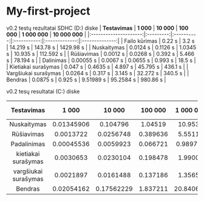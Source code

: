 # My-first-project
v0.2 testų rezultatai SDHC (D:) diske
|     **Testavimas**    | **1 000** | **10 000** | **100 000** | **1 000 000** | **10 000 000** |
|:---------------------:|:---------:|:----------:|:-----------:|:-------------:|:--------------:|
|     Failo kūrimas     |   0.22 s  |    3.2 s   |   14.219 s  |    143.78 s   |    1429.98 s   |
|      Nuskaitymas      |  0.0124 s |  0.1126 s  |   1.0345 s  |    10.935 s   |    112.592 s   |
|       Rūšiavimas      |  0.0012 s |  0.0268 s  |   0.392 s   |    5.466 s    |    78.194 s    |
|       Dalinimas       | 0.00055 s |  0.0067 s  |   0.0655 s  |    0.993 s    |     18.5 s     |
|  Kietiakai  surašymas |  0.047 s  |  0.4635 s  |   4.897 s   |    45.795 s   |     436.1 s    |
| Vargšiukai  surašymas |  0.0264 s |   0.317 s  |   3.145 s   |    32.272 s   |     340.5 s    |
|        Bendras        |  0.0875 s |   0.925 s  |  9.51989 s  |   95.2584 s   |    980.86 s    |

v0.2 tesų resultatai (C:) diske

|      Testavimas      |    1 000   |   10 000   |  100 000 | 1 000 000  | 10 000 000 |
|:--------------------:|:----------:|:----------:|:--------:|:----------:|:----------:|
|      Nuskaitymas     | 0.01345906 |  0.104796  |  1.04519 |   10.9532  |   108.312  |
|      Rūšiavimas      |  0.0013722 |  0.0256748 | 0.389636 |   5.55111  |   76.1943  |
|      Padalinimas     | 0.00045536 |  0.0059923 | 0.066721 |  0.989759  |   14.084   |
|  kietiakai surašymas |  0.0030653 |  0.0230104 | 0.198478 |   1.99002  |   20.324   |
| vargšiukai surašymas |  0.0021897 |  0.0161488 | 0.137186 |   1.35657  |   13.8472  |
|        Bendras       | 0.02054162 | 0.17562229 | 1.837211 |  20.840659 |  232.7615  |
